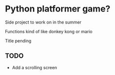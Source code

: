 # Python platformer game?

Side project to work on in the summer

Functions kind of like donkey kong or mario

Title pending

## TODO

- Add a scrolling screen
